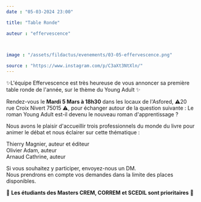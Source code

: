 ```yaml
---
date : "05-03-2024 23:00"

title: "Table Ronde"

auteur : "effervescence" 

 

image : "/assets/fildactus/evenements/03-05-effervescence.png"

source : "https://www.instagram.com/p/C3aXt3NtXln/"
---
```


✨L'équipe Effervescence est très heureuse de vous annoncer sa première table ronde de l'année, sur le thème du Young Adult ✨

Rendez-vous le __Mardi 5 Mars à 18h30__ dans les locaux de l'Asfored, ⚠️20 rue Croix Nivert 75015 ⚠️, pour échanger autour de la question suivante : Le roman Young Adult est-il devenu le nouveau roman d'apprentissage ?

Nous avons le plaisir d'accueillir trois professionnels du monde du livre pour animer le débat et nous éclairer sur cette thématique :

Thierry Magnier, auteur et éditeur  
Olivier Adam, auteur  
Arnaud Cathrine, auteur  

Si vous souhaitez y participer, envoyez-nous un DM.  
Nous prendrons en compte vos demandes dans la limite des places disponibles.

🚨 __Les étudiants des Masters CREM, CORREM et SCEDIL sont prioritaires__ 🚨